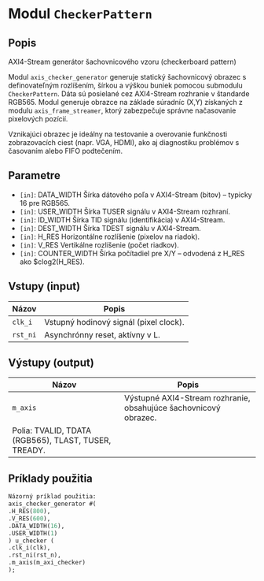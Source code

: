 # Modul `CheckerPattern`

## Popis

AXI4-Stream generátor šachovnicového vzoru (checkerboard pattern)

Modul `axis_checker_generator` generuje statický šachovnicový obrazec s definovateľným rozlíšením,
šírkou a výškou buniek pomocou submodulu `CheckerPattern`. Dáta sú posielané cez AXI4-Stream rozhranie
v štandarde RGB565. Modul generuje obrazce na základe súradníc (X,Y) získaných z modulu
`axis_frame_streamer`, ktorý zabezpečuje správne načasovanie pixelových pozícií.

Vznikajúci obrazec je ideálny na testovanie a overovanie funkčnosti zobrazovacích ciest (napr. VGA, HDMI),
ako aj diagnostiku problémov s časovaním alebo FIFO podtečením.

## Parametre

- `[in]`: DATA_WIDTH         Šírka dátového poľa v AXI4-Stream (bitov) – typicky 16 pre RGB565.
- `[in]`: USER_WIDTH         Šírka TUSER signálu v AXI4-Stream rozhraní.
- `[in]`: ID_WIDTH           Šírka TID signálu (identifikácia) v AXI4-Stream.
- `[in]`: DEST_WIDTH         Šírka TDEST signálu v AXI4-Stream.
- `[in]`: H_RES              Horizontálne rozlíšenie (pixelov na riadok).
- `[in]`: V_RES              Vertikálne rozlíšenie (počet riadkov).
- `[in]`: COUNTER_WIDTH      Šírka počítadiel pre X/Y – odvodená z H_RES ako $clog2(H_RES).

## Vstupy (input)

| Názov | Popis |
|-------|--------|
| `clk_i` | Vstupný hodinový signál (pixel clock). |
| `rst_ni` | Asynchrónny reset, aktívny v L. |

## Výstupy (output)

| Názov | Popis |
|-------|--------|
| `m_axis` | Výstupné AXI4-Stream rozhranie, obsahujúce šachovnicový obrazec.
Polia: TVALID, TDATA (RGB565), TLAST, TUSER, TREADY. |

## Príklady použitia

```systemverilog
Názorný príklad použitia:
axis_checker_generator #(
.H_RES(800),
.V_RES(600),
.DATA_WIDTH(16),
.USER_WIDTH(1)
) u_checker (
.clk_i(clk),
.rst_ni(rst_n),
.m_axis(m_axi_checker)
);
```

